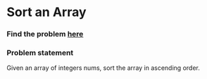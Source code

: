 # Sort an Array

### Find the problem [here](https://leetcode.com/problems/sort-an-array/) 

### Problem statement
Given an array of integers nums, sort the array in ascending order.